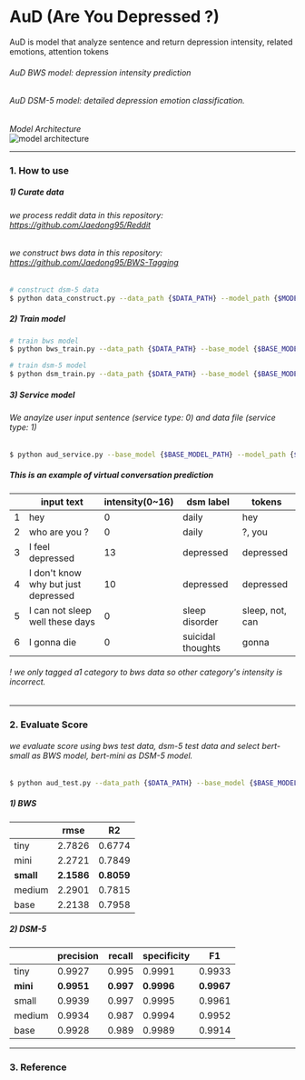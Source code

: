 # AuD (Are You Depressed ?)
AuD is model that analyze sentence and return depression intensity, related emotions, attention tokens 

###### AuD BWS model: depression intensity prediction 
###### AuD DSM-5 model: detailed depression emotion classification.

_Model Architecture_   
![model architecture](https://user-images.githubusercontent.com/48609095/223356781-7e6dd680-9f92-4583-96bd-de4865ff857d.PNG)

***
### 1. How to use 
##### 1) Curate data  
###### we process reddit data in this repository: https://github.com/Jaedong95/Reddit
###### we construct bws data in this repository: https://github.com/Jaedong95/BWS-Tagging

```bash
# construct dsm-5 data 
$ python data_construct.py --data_path {$DATA_PATH} --model_path {$MODEL_PATH}
```


##### 2) Train model 
```bash 
# train bws model 
$ python bws_train.py --data_path {$DATA_PATH} --base_model {$BASE_MODEL_PATH} --model_path {$MODEL_PATH} --config_path {$CONFIG_PATH} --config_file {$CONFIG_FILE} --log_path {$LOG_PATH}

# train dsm-5 model 
$ python dsm_train.py --data_path {$DATA_PATH} --base_model {$BASE_MODEL_PATH} --model_path {$MODEL_PATH} --config_path {$CONFIG_PATH} --config_file {$CONFIG_FILE} --log_path {$LOG_PATH}
```

##### 3) Service model 
###### We anaylze user input sentence (service type: 0) and data file (service type: 1) 
```bash
$ python aud_service.py --base_model {$BASE_MODEL_PATH} --model_path {$MODEL_PATH} --config_path {$CONFIG_PATH} --config_file {$CONFIG_FILE} --data_path {$DATA_PATH} --db_config {$DB_CONFIG} --service_type {$SERVICE_TYPE}
```
##### This is an example of virtual conversation prediction 
| |input text|intensity(0~16)|dsm label|tokens|
|---|---|---|---|---|
|1|hey|0|daily|hey|
|2|who are you ?|0|daily|?, you|
|3|I feel depressed|13|depressed|depressed|
|4|I don't know why but just depressed|10|depressed|depressed|
|5|I can not sleep well these days|0|sleep disorder|sleep, not, can|
|6|I gonna die|0|suicidal thoughts|gonna|

###### ! we only tagged a1 category to bws data so other category's intensity is incorrect.  
   
***
### 2. Evaluate Score 
###### we evaluate score using bws test data, dsm-5 test data and select bert-small as BWS model, bert-mini as DSM-5 model.

```bash 
$ python aud_test.py --data_path {$DATA_PATH} --base_model {$BASE_MODEL_PATH} --model_path {$MODEL_PATH} --config_path {$CONFIG_PATH} --config_file {$CONFIG_FILE} --log_path {$LOG_PATH}
```

   
##### 1) BWS 
| |rmse|R2|
|---|---|---|
|tiny|2.7826|0.6774|
|mini|2.2721|0.7849|
|**small**|**2.1586**|**0.8059**|
|medium|2.2901|0.7815|
|base|2.2138|0.7958|

##### 2) DSM-5 
| |precision|recall|specificity|F1|
|---|---|---|---|---|
|tiny|0.9927|0.995|0.9991|0.9933|
|**mini**|**0.9951**|**0.997**|**0.9996**|**0.9967**|
|small|0.9939|0.997|0.9995|0.9961|
|medium|0.9934|0.987|0.9994|0.9952|
|base|0.9928|0.989|0.9989|0.9914|

***
### 3. Reference

